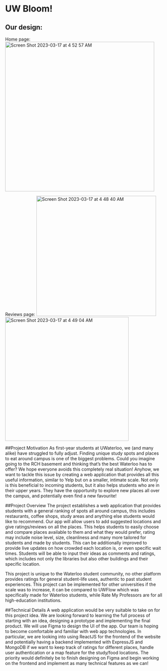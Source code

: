 # UW Bloom!

## Our design:
Home page:
<img width="478" alt="Screen Shot 2023-03-17 at 4 52 57 AM" src="https://user-images.githubusercontent.com/118076850/225857656-05e44c04-d0c6-4486-8bf5-cf1154d1578d.png">

Reviews page:
<img width="384" alt="Screen Shot 2023-03-17 at 4 48 40 AM" src="https://user-images.githubusercontent.com/118076850/225856748-70e41d29-d1b5-41a6-af3d-da3abbbf8709.png">
<img width="396" alt="Screen Shot 2023-03-17 at 4 49 04 AM" src="https://user-images.githubusercontent.com/118076850/225856809-f4b8d9a5-597e-4b42-90d7-a5b5905ffbd7.png">

##Project Motivation
As first-year students at UWaterloo, we (and many alike) have struggled to fully adjust. Finding unique study spots and places to eat around campus is one of the biggest problems. Could you imagine going to the RCH basement and thinking that’s the best Waterloo has to offer? We hope everyone avoids this completely real situation! Anyhow, we want to tackle this issue by creating a web application that provides all this useful information, similar to Yelp but on a smaller, intimate scale. Not only is this beneficial to incoming students, but it also helps students who are in their upper years. They have the opportunity to explore new places all over the campus, and potentially even find a new favourite!

##Project Overview
The project establishes a web application that provides students with a general ranking of spots all around campus, this includes restaurants, coffee shops, study areas and anything else students would like to recommend. Our app will allow users to add suggested locations and give ratings/reviews on all the places. This helps students to easily choose and compare places available to them and what they would prefer, rating may include noise level, size, cleanliness and many more tailored for students and made by students. This can be additionally improved to provide live updates on how crowded each location is, or even specific wait times. Students will be able to input their ideas as comments and ratings, which includes not only the libraries but also other buildings and their specific location. 

This project is unique to the Waterloo student community, no other platform provides ratings for general student-life uses, authentic to past student experiences. This project can be implemented for other universities if the scale was to increase, it can be compared to UWFlow which was specifically made for Waterloo students, while Rate My Professors are for all high-education institutions. 

##Technical Details
A web application would be very suitable to take on for this project idea. We are looking forward to learning the full process of starting with an idea, designing a prototype and implementing the final product. We will use Figma to design the UI of the app. Our team is hoping to become comfortable and familiar with web app technologies. In particular, we are looking into using ReactJS for the frontend of the website and potentially having a backend implemented with ExpressJS and MongoDB if we want to keep track of ratings for different places, handle user authentication or a map feature for the study/food locations. The priority would definitely be to finish designing on Figma and begin working on the frontend and implement as many technical features as we can!

